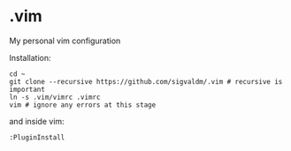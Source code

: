 # .vim
My personal vim configuration

Installation:
```
cd ~
git clone --recursive https://github.com/sigvaldm/.vim # recursive is important
ln -s .vim/vimrc .vimrc
vim # ignore any errors at this stage
```

and inside vim:

```
:PluginInstall
```
